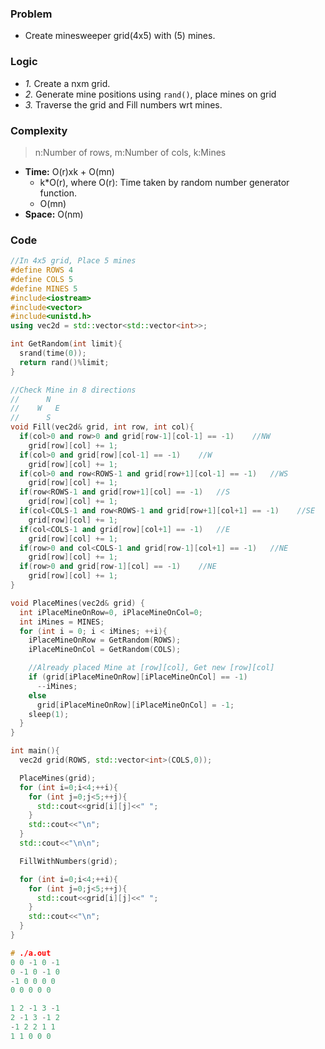 ### Problem
- Create minesweeper grid(4x5) with (5) mines.

### Logic
- *1.* Create a nxm grid.
- *2.* Generate mine positions using `rand()`, place mines on grid
- *3.* Traverse the grid and Fill numbers wrt mines.

### Complexity
> n:Number of rows, m:Number of cols, k:Mines
- **Time:** O(r)xk + O(mn)
  - k*O(r), where O(r): Time taken by random number generator function. 
  - O(mn)
- **Space:** O(nm)

### Code
```c++
//In 4x5 grid, Place 5 mines
#define ROWS 4
#define COLS 5
#define MINES 5
#include<iostream>
#include<vector>
#include<unistd.h>
using vec2d = std::vector<std::vector<int>>;

int GetRandom(int limit){
  srand(time(0));
  return rand()%limit;
}

//Check Mine in 8 directions
//      N
//    W   E
//      S
void Fill(vec2d& grid, int row, int col){
  if(col>0 and row>0 and grid[row-1][col-1] == -1)    //NW
    grid[row][col] += 1;
  if(col>0 and grid[row][col-1] == -1)    //W
    grid[row][col] += 1;
  if(col>0 and row<ROWS-1 and grid[row+1][col-1] == -1)   //WS
    grid[row][col] += 1;
  if(row<ROWS-1 and grid[row+1][col] == -1)   //S
    grid[row][col] += 1;
  if(col<COLS-1 and row<ROWS-1 and grid[row+1][col+1] == -1)    //SE
    grid[row][col] += 1;
  if(col<COLS-1 and grid[row][col+1] == -1)   //E
    grid[row][col] += 1;
  if(row>0 and col<COLS-1 and grid[row-1][col+1] == -1)   //NE
    grid[row][col] += 1;
  if(row>0 and grid[row-1][col] == -1)    //NE
    grid[row][col] += 1;
}

void PlaceMines(vec2d& grid) {
  int iPlaceMineOnRow=0, iPlaceMineOnCol=0;
  int iMines = MINES;
  for (int i = 0; i < iMines; ++i){
    iPlaceMineOnRow = GetRandom(ROWS);
    iPlaceMineOnCol = GetRandom(COLS);

    //Already placed Mine at [row][col], Get new [row][col]
    if (grid[iPlaceMineOnRow][iPlaceMineOnCol] == -1)
      --iMines;
    else
      grid[iPlaceMineOnRow][iPlaceMineOnCol] = -1;
    sleep(1);
  }
}

int main(){
  vec2d grid(ROWS, std::vector<int>(COLS,0));

  PlaceMines(grid);
  for (int i=0;i<4;++i){
    for (int j=0;j<5;++j){
      std::cout<<grid[i][j]<<" ";
    }
    std::cout<<"\n";
  }
  std::cout<<"\n\n";

  FillWithNumbers(grid);

  for (int i=0;i<4;++i){
    for (int j=0;j<5;++j){
      std::cout<<grid[i][j]<<" ";
    }
    std::cout<<"\n";
  }
}

# ./a.out
0 0 -1 0 -1
0 -1 0 -1 0
-1 0 0 0 0
0 0 0 0 0

1 2 -1 3 -1
2 -1 3 -1 2
-1 2 2 1 1
1 1 0 0 0
```
